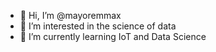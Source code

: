 - 👋 Hi, I’m @mayoremmax 
- 👀 I’m interested in the science of data
- 🌱 I’m currently learning IoT and Data Science
